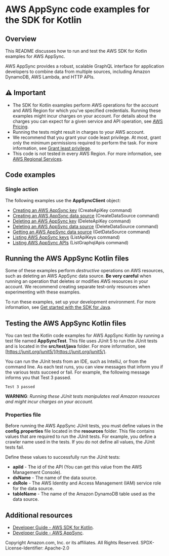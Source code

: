 # AWS AppSync code examples for the SDK for Kotlin

## Overview
This README discusses how to run and test the AWS SDK for Kotlin examples for AWS AppSync.

AWS AppSync provides a robust, scalable GraphQL interface for application developers to combine data from multiple sources, including Amazon DynamoDB, AWS Lambda, and HTTP APIs.

## ⚠️ Important
* The SDK for Kotlin examples perform AWS operations for the account and AWS Region for which you've specified credentials. Running these examples might incur charges on your account. For details about the charges you can expect for a given service and API operation, see [AWS Pricing](https://aws.amazon.com/pricing/).
* Running the tests might result in charges to your AWS account.
* We recommend that you grant your code least privilege. At most, grant only the minimum permissions required to perform the task. For more information, see [Grant least privilege](https://docs.aws.amazon.com/IAM/latest/UserGuide/best-practices.html#grant-least-privilege). 
* This code is not tested in every AWS Region. For more information, see [AWS Regional Services](https://aws.amazon.com/about-aws/global-infrastructure/regional-product-services).

## Code examples

### Single action

The following examples use the **AppSyncClient** object:

- [Creating an AWS AppSync key](https://github.com/awsdocs/aws-doc-sdk-examples/blob/main/kotlin/services/appsync/src/main/kotlin/com/example/appsync/CreateApiKey.kt) (CreateApiKey command)
- [Creating an AWS AppSync data source](https://github.com/awsdocs/aws-doc-sdk-examples/blob/main/kotlin/services/appsync/src/main/kotlin/com/example/appsync/CreateDataSource.kt) (CreateDataSource command)
- [Deleting an AWS AppSync key](https://github.com/awsdocs/aws-doc-sdk-examples/blob/main/kotlin/services/appsync/src/main/kotlin/com/example/appsync/DeleteApiKey.kt) (DeleteApiKey command)
- [Deleting an AWS AppSync data source](https://github.com/awsdocs/aws-doc-sdk-examples/blob/main/kotlin/services/appsync/src/main/kotlin/com/example/appsync/DeleteDataSource.kt) (DeleteDataSource command)
- [Getting an AWS AppSync data source](https://github.com/awsdocs/aws-doc-sdk-examples/blob/main/kotlin/services/appsync/src/main/kotlin/com/example/appsync/GetDataSource.kt) (GetDataSource command)
- [Listing AWS AppSync keys](https://github.com/awsdocs/aws-doc-sdk-examples/blob/main/kotlin/services/appsync/src/main/kotlin/com/example/appsync/ListApiKeys.kt) (ListApiKeys command)
- [Listing AWS AppSync APIs](https://github.com/awsdocs/aws-doc-sdk-examples/blob/main/kotlin/services/appsync/src/main/kotlin/com/example/appsync/ListGraphqlApis.kt) (ListGraphqlApis command)

## Running the AWS AppSync Kotlin files

Some of these examples perform *destructive* operations on AWS resources, such as deleting an AWS AppSync data source. **Be very careful** when running an operation that deletes or modifies AWS resources in your account. We recommend creating separate test-only resources when experimenting with these examples.

To run these examples, set up your development environment. For more information, 
see [Get started with the SDK for Java](https://docs.aws.amazon.com/sdk-for-java/latest/developer-guide/setup.html). 


 ## Testing the AWS AppSync Kotlin files

You can test the Kotlin code examples for AWS AppSync Kotlin by running a test file named **AppSyncTest**. This file uses JUnit 5 to run the JUnit tests and is located in the **src/test/java** folder. For more information, see [https://junit.org/junit5/](https://junit.org/junit5/).

You can run the JUnit tests from an IDE, such as IntelliJ, or from the command line. As each test runs, you can view messages that inform you if the various tests succeed or fail. For example, the following message informs you that Test 3 passed.

	Test 3 passed

**WARNING**: _Running these JUnit tests manipulates real Amazon resources and might incur charges on your account._

 ### Properties file
Before running the AWS AppSync JUnit tests, you must define values in the **config.properties** file located in the **resources** folder. This file contains values that are required to run the JUnit tests. For example, you define a crawler name used in the tests. If you do not define all values, the JUnit tests fail.

Define these values to successfully run the JUnit tests:

- **apiId** - The id of the API (You can get this value from the AWS Management Console).  
- **dsName** - The name of the data source. 
- **dsRole** - The AWS Identity and Access Management (IAM) service role for the data source. 
- **tableName** - The name of the Amazon DynamoDB table used as the data source.

## Additional resources
* [Developer Guide - AWS SDK for Kotlin](https://docs.aws.amazon.com/sdk-for-kotlin/latest/developer-guide/setup.html).
* [Developer Guide - AWS AppSync](https://docs.aws.amazon.com/appsync/latest/devguide/what-is-appsync.html).

Copyright Amazon.com, Inc. or its affiliates. All Rights Reserved. SPDX-License-Identifier: Apache-2.0

